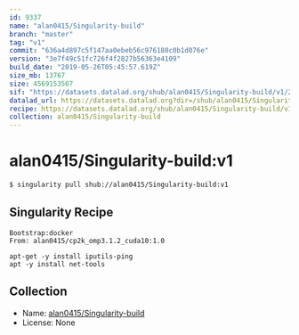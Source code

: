 ```yaml
---
id: 9337
name: "alan0415/Singularity-build"
branch: "master"
tag: "v1"
commit: "636a4d897c5f147aa0ebeb56c976180c0b1d076e"
version: "3e7f49c51fc726f4f2827b56363e4109"
build_date: "2019-05-26T05:45:57.619Z"
size_mb: 13767
size: 4569153567
sif: "https://datasets.datalad.org/shub/alan0415/Singularity-build/v1/2019-05-26-636a4d89-3e7f49c5/3e7f49c51fc726f4f2827b56363e4109.simg"
datalad_url: https://datasets.datalad.org?dir=/shub/alan0415/Singularity-build/v1/2019-05-26-636a4d89-3e7f49c5/
recipe: https://datasets.datalad.org/shub/alan0415/Singularity-build/v1/2019-05-26-636a4d89-3e7f49c5/Singularity
collection: alan0415/Singularity-build
---
```


# alan0415/Singularity-build:v1

```bash
$ singularity pull shub://alan0415/Singularity-build:v1
```

## Singularity Recipe

```singularity
Bootstrap:docker  
From: alan0415/cp2k_omp3.1.2_cuda10:1.0

apt-get -y install iputils-ping
apt -y install net-tools
```

## Collection

 - Name: [alan0415/Singularity-build](https://github.com/alan0415/Singularity-build)
 - License: None

